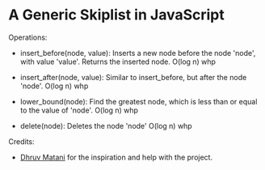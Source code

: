 # A Generic Skiplist in JavaScript 

Operations:
  
  * insert_before(node, value): 
    Inserts a new node before the node 'node', with value 'value'.
    Returns the inserted node.
    O(log n) whp
  
  * insert_after(node, value):
    Similar to insert_before, but after the node 'node'.
    O(log n) whp

  * lower_bound(node):
    Find the greatest node, which is less than or equal to the value of 'node'.
    O(log n) whp

  * delete(node):
    Deletes the node 'node'
    O(log n) whp

Credits:
  * [Dhruv Matani](http://github.com/dhruvbird) for the inspiration and help with
    the project.
